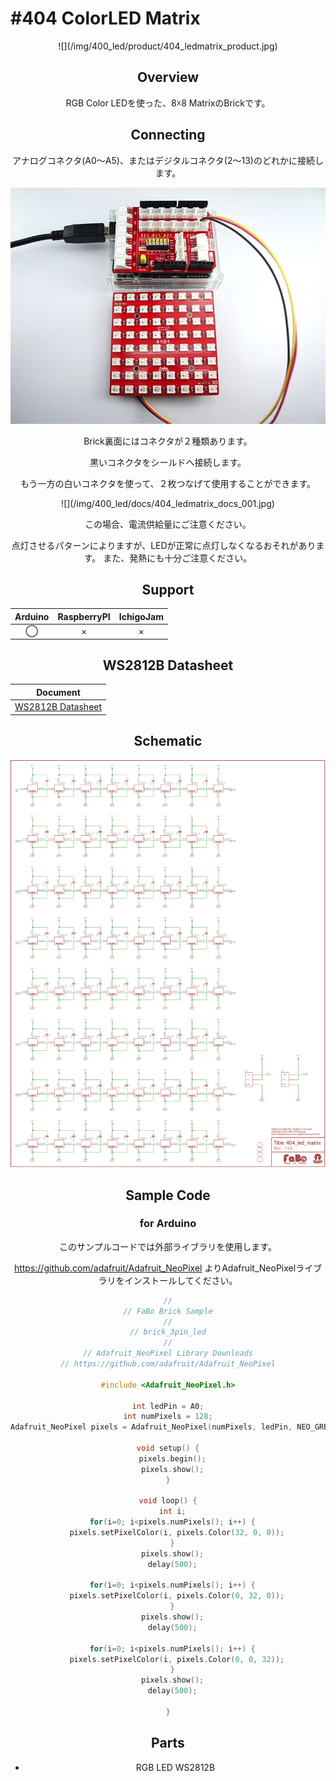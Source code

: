 # #404 ColorLED Matrix

<center>![](/img/400_led/product/404_ledmatrix_product.jpg)
<!--COLORME-->

## Overview
RGB Color LEDを使った、8☓8 MatrixのBrickです。

## Connecting
アナログコネクタ(A0〜A5)、またはデジタルコネクタ(2〜13)のどれかに接続します。

![](/img/400_led/connect/404_ledmatrix_connect.jpg)

Brick裏面にはコネクタが２種類あります。

黒いコネクタをシールドへ接続します。


もう一方の白いコネクタを使って、２枚つなげて使用することができます。
<center>![](/img/400_led/docs/404_ledmatrix_docs_001.jpg)

この場合、電流供給量にご注意ください。

点灯させるパターンによりますが、LEDが正常に点灯しなくなるおそれがあります。
また、発熱にも十分ご注意ください。

## Support
|Arduino|RaspberryPI|IchigoJam|
|:--:|:--:|:--:|
|◯|×|×|

## WS2812B Datasheet
|Document|
|--|
|[WS2812B Datasheet](http://www.adafruit.com/datasheets/WS2812B.pdf)|

## Schematic
![](/img/400_led/schematic/404_ledmatrix_schematic.png)

## Sample Code
### for Arduino
このサンプルコードでは外部ライブラリを使用します。

https://github.com/adafruit/Adafruit_NeoPixel よりAdafruit_NeoPixelライブラリをインストールしてください。

```c
//
// FaBo Brick Sample
//
// brick_3pin_led
//
// Adafruit_NeoPixel Library Downloads
// https://github.com/adafruit/Adafruit_NeoPixel

#include <Adafruit_NeoPixel.h>

int ledPin = A0;
int numPixels = 128;
Adafruit_NeoPixel pixels = Adafruit_NeoPixel(numPixels, ledPin, NEO_GRB + NEO_KHZ800);

void setup() {
  pixels.begin();
  pixels.show();
}

void loop() {
  int i;
  for(i=0; i<pixels.numPixels(); i++) {
    pixels.setPixelColor(i, pixels.Color(32, 0, 0));
  }
  pixels.show();
  delay(500);

  for(i=0; i<pixels.numPixels(); i++) {
    pixels.setPixelColor(i, pixels.Color(0, 32, 0));
  }
  pixels.show();
  delay(500);

  for(i=0; i<pixels.numPixels(); i++) {
    pixels.setPixelColor(i, pixels.Color(0, 0, 32));
  }
  pixels.show();
  delay(500);

}
```

## Parts
- RGB LED WS2812B

